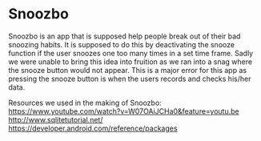 # Snoozbo

Snoozbo is an app that is supposed help people break out of their bad snoozing habits. It is supposed to do this by deactivating 
the snooze function if the user snoozes one too many times in a set time frame. Sadly we were unable to bring this idea into fruition 
as we ran into a snag where the snooze button would not appear. This is a major error for this app as pressing the snooze button is when 
the users records and checks his/her data.

Resources we used in the making of Snoozbo:  https://www.youtube.com/watch?v=W07OAiJCHa0&feature=youtu.be
http://www.sqlitetutorial.net/
https://developer.android.com/reference/packages

